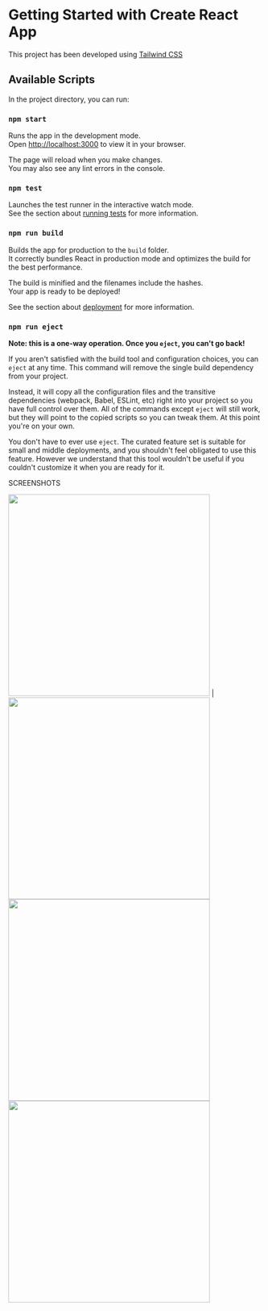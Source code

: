 # Getting Started with Create React App

This project has been developed using [Tailwind CSS](https://tailwindcss.com/)

## Available Scripts

In the project directory, you can run:

### `npm start`

Runs the app in the development mode.\
Open [http://localhost:3000](http://localhost:3000) to view it in your browser.

The page will reload when you make changes.\
You may also see any lint errors in the console.

### `npm test`

Launches the test runner in the interactive watch mode.\
See the section about [running tests](https://facebook.github.io/create-react-app/docs/running-tests) for more information.

### `npm run build`

Builds the app for production to the `build` folder.\
It correctly bundles React in production mode and optimizes the build for the best performance.

The build is minified and the filenames include the hashes.\
Your app is ready to be deployed!

See the section about [deployment](https://facebook.github.io/create-react-app/docs/deployment) for more information.

### `npm run eject`

**Note: this is a one-way operation. Once you `eject`, you can't go back!**

If you aren't satisfied with the build tool and configuration choices, you can `eject` at any time. This command will remove the single build dependency from your project.

Instead, it will copy all the configuration files and the transitive dependencies (webpack, Babel, ESLint, etc) right into your project so you have full control over them. All of the commands except `eject` will still work, but they will point to the copied scripts so you can tweak them. At this point you're on your own.

You don't have to ever use `eject`. The curated feature set is suitable for small and middle deployments, and you shouldn't feel obligated to use this feature. However we understand that this tool wouldn't be useful if you couldn't customize it when you are ready for it.

SCREENSHOTS

<img src="https://user-images.githubusercontent.com/70320254/194547104-1bfccdc9-ecb9-422d-9268-d5072b3d76c6.png" width=400 /> | <img src="https://user-images.githubusercontent.com/70320254/194547161-e1f04993-26e8-4bb9-a0a5-a38485cb0476.png"  width=400 /> 
<img src="https://user-images.githubusercontent.com/70320254/194547242-57d979e3-77a3-4cac-b193-d0dc2a5f172f.png"  width=400 /> 
<img src="https://user-images.githubusercontent.com/70320254/194547441-679be375-3f82-44d4-802c-8b3609d301bf.png"  width=400 /> 

    
